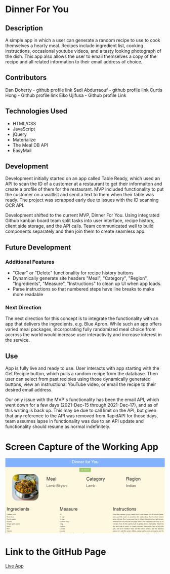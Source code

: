 # Dinner For You


## Description
A simple app in which a user can generate a random recipe to use to cook themselves a hearty meal. 
Recipes include ingredient list, cooking instructions, occasional youtube videos, and a tasty looking photograph of the dish. 
This app also allows the user to email themselves a copy of the recipe and all related information to their email address of choice.


## Contributors
Dan Doherty - github profile link
Sadi Abdurraouf - github profile link
Curtis Hong - Github profile link
Eiko Ujifusa - Github profile Link

## Technologies Used

- HTML/CSS
- JavaScript
- jQuery
- Materialize
- The Meal DB API
- EasyMail

## Development

Development initially started on an app called Table Ready, which used an API to scan the ID of a customer at a restaurant to get their informaiton and create a profile of them for the restaurant. MVP included functionality to put the customer on a waitlist and send a text to them when their table was ready. The project was scrapped early due to issues with the ID scanning OCR API.

Development shifted to the current MVP, Dinner For You. Using integrated Github kanban board team split tasks into user interface, recipe history, client side storage, and the API calls. Team communicated well to build components separately and then join them to create seamless app.

## Future Development

### Additional Features

- "Clear" or "Delete" functionality for recipe history buttons
- Dynamically generate site headers "Meal", "Category", "Region", "Ingredients", "Measure", "Instructions" to clean up UI when app loads.
- Parse instructions so that numbered steps have line breaks to make more readable

### Next Direction

The next direction for this concept is to integrate the functionality with an app that delivers the ingredients, e.g. Blue Apron. While such an app offers varied meal packages, incorporating fully randomized meal choice from accross the world would increase user interactivity and increase interest in the service.

## Use

App is fully live and ready to use. User interacts with app starting with the Get Recipie button, which pulls a random recipe from the database. Then user can select from past recipies using those dynamically generated buttons, view an instructional YouTube video, or email the recipe to their desired email address. 

Our only issue with the MVP's functionality has been the email API, which went down for a few days (2021-Dec-15 through 2021-Dec-17), and as of this writing is back up. This may be due to call limit on the API, but given that any reference to the API was removed from RapidAPI for those days, team assumes lapse in functionality was due to an API update and functionality should resume as normal indefinitely.


# Screen Capture of the Working App

![screenshot](./assets/images/screenshot.jpg)


# Link to the GitHub Page #

[Live App](https://ddoherty6.github.io/dinner-for-you/)
                    
